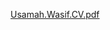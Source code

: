 [Usamah.Wasif.CV.pdf](https://github.com/uwasif/Usamah-Wasif-CV/files/12622391/Usamah.Wasif.CV.pdf)
